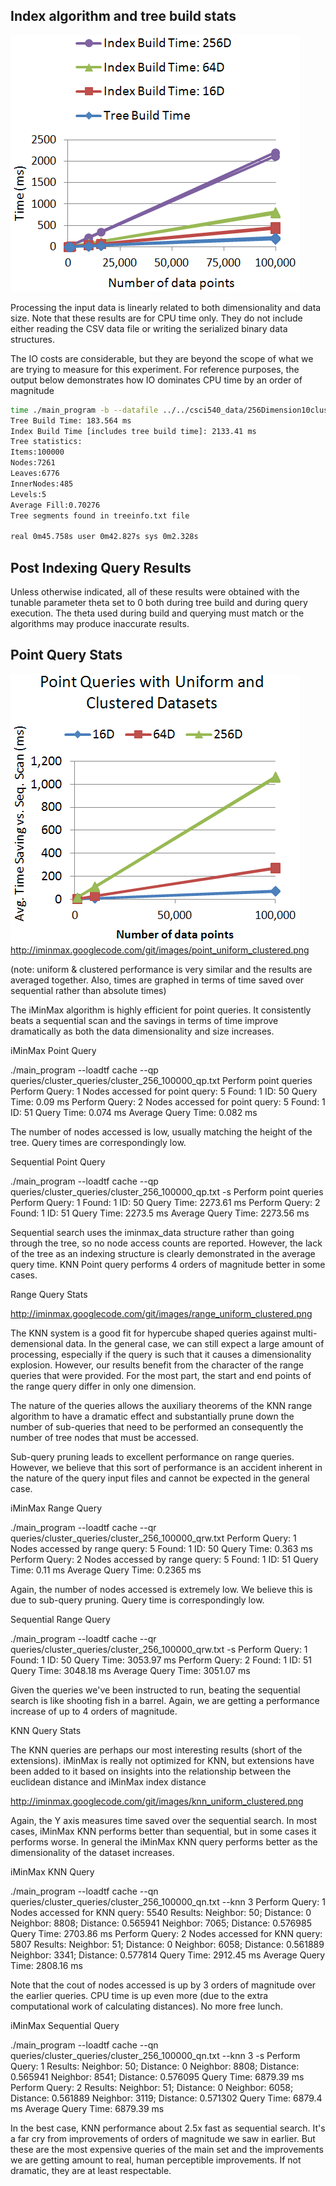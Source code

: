 ## Index algorithm and tree build stats

![Index and Tree Build Times](/images/index_tree_creation_results.png)

Processing the input data is linearly related to both dimensionality and 
data size. Note that these results are for CPU time only. 
They do not include either reading the CSV data file or writing the 
serialized binary data structures.

The IO costs are considerable, but they are beyond the scope of what 
we are trying to measure for this experiment. For reference purposes, 
the output below demonstrates how 
IO dominates CPU time by an order of magnitude

```bash 
time ./main_program -b --datafile ../../csci540_data/256Dimension10cluster100000Points.csv --savetf cache 
Tree Build Time: 183.564 ms 
Index Build Time [includes tree build time]: 2133.41 ms 
Tree statistics: 
Items:100000 
Nodes:7261 
Leaves:6776 
InnerNodes:485 
Levels:5 
Average Fill:0.70276 
Tree segments found in treeinfo.txt file

real 0m45.758s user 0m42.827s sys 0m2.328s 
```

## Post Indexing Query Results

Unless otherwise indicated, all of these results were obtained with the 
tunable parameter theta set to 0 both during tree build and during 
query execution. The theta used during build and querying must 
match or the algorithms may produce inaccurate results.

## Point Query Stats

![Point Query Clustered](/images/point_uniform_clustered.png)
http://iminmax.googlecode.com/git/images/point_uniform_clustered.png

(note: uniform & clustered performance is very similar and the results are averaged together. Also, times are graphed in terms of time saved over sequential rather than absolute times)

The iMinMax algorithm is highly efficient for point queries. It consistently beats a sequential scan and the savings in terms of time improve dramatically as both the data dimensionality and size increases.

iMinMax Point Query

./main_program --loadtf cache --qp queries/cluster_queries/cluster_256_100000_qp.txt Perform point queries Perform Query: 1 Nodes accessed for point query: 5 Found: 1 ID: 50 Query Time: 0.09 ms Perform Query: 2 Nodes accessed for point query: 5 Found: 1 ID: 51 Query Time: 0.074 ms Average Query Time: 0.082 ms

The number of nodes accessed is low, usually matching the height of the tree. Query times are correspondingly low.

Sequential Point Query

./main_program --loadtf cache --qp queries/cluster_queries/cluster_256_100000_qp.txt -s Perform point queries Perform Query: 1 Found: 1 ID: 50 Query Time: 2273.61 ms Perform Query: 2 Found: 1 ID: 51 Query Time: 2273.5 ms Average Query Time: 2273.56 ms

Sequential search uses the iminmax_data structure rather than going through the tree, so no node access counts are reported. However, the lack of the tree as an indexing structure is clearly demonstrated in the average query time. KNN Point query performs 4 orders of magnitude better in some cases.

Range Query Stats

http://iminmax.googlecode.com/git/images/range_uniform_clustered.png

The KNN system is a good fit for hypercube shaped queries against multi-demensional data. In the general case, we can still expect a large amount of processing, especially if the query is such that it causes a dimensionality explosion. However, our results benefit from the character of the range queries that were provided. For the most part, the start and end points of the range query differ in only one dimension.

The nature of the queries allows the auxiliary theorems of the KNN range algorithm to have a dramatic effect and substantially prune down the number of sub-queries that need to be performed an consequently the number of tree nodes that must be accessed.

Sub-query pruning leads to excellent performance on range queries. However, we believe that this sort of performance is an accident inherent in the nature of the query input files and cannot be expected in the general case.

iMinMax Range Query

./main_program --loadtf cache --qr queries/cluster_queries/cluster_256_100000_qrw.txt Perform Query: 1 Nodes accessed by range query: 5 Found: 1 ID: 50 Query Time: 0.363 ms Perform Query: 2 Nodes accessed by range query: 5 Found: 1 ID: 51 Query Time: 0.11 ms Average Query Time: 0.2365 ms

Again, the number of nodes accessed is extremely low. We believe this is due to sub-query pruning. Query time is correspondingly low.

Sequential Range Query

./main_program --loadtf cache --qr queries/cluster_queries/cluster_256_100000_qrw.txt -s Perform Query: 1 Found: 1 ID: 50 Query Time: 3053.97 ms Perform Query: 2 Found: 1 ID: 51 Query Time: 3048.18 ms Average Query Time: 3051.07 ms

Given the queries we've been instructed to run, beating the sequential search is like shooting fish in a barrel. Again, we are getting a performance increase of up to 4 orders of magnitude.

KNN Query Stats

The KNN queries are perhaps our most interesting results (short of the extensions). iMinMax is really not optimized for KNN, but extensions have been added to it based on insights into the relationship between the euclidean distance and iMinMax index distance

http://iminmax.googlecode.com/git/images/knn_uniform_clustered.png

Again, the Y axis measures time saved over the sequential search. In most cases, iMinMax KNN performs better than sequential, but in some cases it performs worse. In general the iMinMax KNN query performs better as the dimensionality of the dataset increases.

iMinMax KNN Query

./main_program --loadtf cache --qn queries/cluster_queries/cluster_256_100000_qn.txt --knn 3 Perform Query: 1 Nodes accessed for KNN query: 5540 Results: Neighbor: 50; Distance: 0 Neighbor: 8808; Distance: 0.565941 Neighbor: 7065; Distance: 0.576985 Query Time: 2703.86 ms Perform Query: 2 Nodes accessed for KNN query: 5807 Results: Neighbor: 51; Distance: 0 Neighbor: 6058; Distance: 0.561889 Neighbor: 3341; Distance: 0.577814 Query Time: 2912.45 ms Average Query Time: 2808.16 ms

Note that the cout of nodes accessed is up by 3 orders of magnitude over the earlier queries. CPU time is up even more (due to the extra computational work of calculating distances). No more free lunch.

iMinMax Sequential Query

./main_program --loadtf cache --qn queries/cluster_queries/cluster_256_100000_qn.txt --knn 3 -s Perform Query: 1 Results: Neighbor: 50; Distance: 0 Neighbor: 8808; Distance: 0.565941 Neighbor: 8541; Distance: 0.576095 Query Time: 6879.39 ms Perform Query: 2 Results: Neighbor: 51; Distance: 0 Neighbor: 6058; Distance: 0.561889 Neighbor: 3119; Distance: 0.571302 Query Time: 6879.4 ms Average Query Time: 6879.39 ms

In the best case, KNN performance about 2.5x fast as sequential search. It's a far cry from improvements of orders of magnitude we saw in earlier. But these are the most expensive queries of the main set and the improvements we are getting amount to real, human perceptible improvements. If not dramatic, they are at least respectable.

